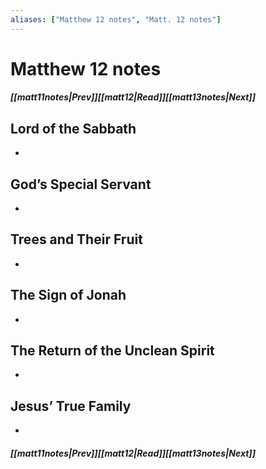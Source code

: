 ```yaml
---
aliases: ["Matthew 12 notes", "Matt. 12 notes"]
---
```

# Matthew 12 notes
##### <span class=arrow-left></span>[[matt11notes|Prev]]<span class=navigation-separator></span>[[matt12|Read]]<span class=navigation-separator></span>[[matt13notes|Next]]<span class=arrow-right></span>
## Lord of the Sabbath
- 
## God’s Special Servant
- 
## Trees and Their Fruit
- 
## The Sign of Jonah
- 
## The Return of the Unclean Spirit
- 
## Jesus’ True Family
- 
##### <span class=arrow-left></span>[[matt11notes|Prev]]<span class=navigation-separator></span>[[matt12|Read]]<span class=navigation-separator></span>[[matt13notes|Next]]<span class=arrow-right></span>